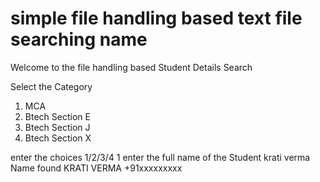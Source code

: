 # simple file handling based text file searching name 

Welcome to the file handling based Student Details Search 

Select the Category 
1. MCA
2. Btech Section E
3. Btech Section J
4. Btech Section X


enter the choices 1/2/3/4 1
enter the full name of the Student krati verma
Name found
KRATI VERMA +91xxxxxxxxx